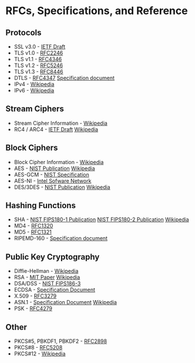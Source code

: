 # RFCs, Specifications, and Reference

## Protocols

* SSL v3.0 - [IETF Draft](https://tools.ietf.org/id/draft-ietf-tls-ssl-version3-00.txt)
* TLS v1.0 - [RFC2246](https://www.ietf.org/rfc/rfc2246.txt)
* TLS v1.1 - [RFC4346](https://www.ietf.org/rfc/rfc4346.txt)
* TLS v1.2 - [RFC5246](https://www.ietf.org/rfc/rfc5246.txt)
* TLS v1.3 - [RFC8446](https://www.ietf.org/rfc/rfc8446.txt)
* DTLS - [RFC4347](https://tools.ietf.org/html/rfc4347) [Specification document](https://crypto.stanford.edu/~nagendra/papers/dtls.pdf)
* IPv4 - [Wikipedia](https://en.wikipedia.org/wiki/IPv4)
* IPv6 - [Wikipedia](https://en.wikipedia.org/wiki/IPv6)

## Stream Ciphers

* Stream Cipher	Information - [Wikipedia](https://en.wikipedia.org/wiki/Stream_cipher)
* RC4 / ARC4 - [IETF Draft](https://tools.ietf.org/id/draft-kaukonen-cipher-arcfour-03.txt) [Wikipedia](https://en.wikipedia.org/wiki/Rc4)

## Block Ciphers

* Block Cipher Information - [Wikipedia](https://en.wikipedia.org/wiki/Block_cipher)
* AES - [NIST Publication](https://csrc.nist.gov/publications/fips/fips197/fips-197.pdf) [Wikipedia](https://en.wikipedia.org/wiki/Advanced_Encryption_Standard)
* AES-GCM - [NIST Specification](https://www.csrc.nist.gov/groups/ST/toolkit/BCM/documents/proposedmodes/gcm/gcm-revised-spec.pdf)
* AES-NI - [Intel Sofware Network](https://software.intel.com/en-us/articles/intel-advanced-encryption-standard-instructions-aes-ni/)
* DES/3DES - [NIST Publication](https://csrc.nist.gov/publications/fips/fips46-3/fips46-3.pdf) [Wikipedia](https://en.wikipedia.org/wiki/Data_Encryption_Standard)

## Hashing Functions

* SHA - [NIST FIPS180-1 Publication](https://www.itl.nist.gov/fipspubs/fip180-1.htm">https://www.itl.nist.gov/fipspubs/fip180-1.htm) [NIST FIPS180-2 Publication](https://csrc.nist.gov/publications/fips/fips180-2/fips180-2.pdf) [Wikipedia](https://en.wikipedia.org/wiki/SHA_hash_functions)
* MD4 - [RFC1320](https://tools.ietf.org/html/rfc1320)
* MD5 - [RFC1321](https://tools.ietf.org/html/rfc1321)
* RIPEMD-160 - [Specification document](https://homes.esat.kuleuven.be/~bosselae/ripemd160.html)

## Public Key Cryptography

* Diffie-Hellman - [Wikipedia](https://en.wikipedia.org/wiki/Diffie-Hellman_key_exchange)
* RSA - [MIT Paper](https://people.csail.mit.edu/rivest/Rsapaper.pdf) [Wikipedia](https://en.wikipedia.org/wiki/RSA)
* DSA/DSS - [NIST FIPS186-3](https://csrc.nist.gov/publications/fips/fips186-3/fips_186-3.pdf)
* ECDSA - [Specification Document](https://www.cs.miami.edu/home/burt/learning/Csc609.142/ecdsa-cert.pdf)
* X.509 - [RFC3279](https://www.ietf.org/rfc/rfc3279.txt)
* ASN.1 - [Specification Document](https://luca.ntop.org/Teaching/Appunti/asn1.html) [Wikipedia](https://en.wikipedia.org/wiki/Abstract_Syntax_Notation_One)
* PSK - [RFC4279](https://tools.ietf.org/html/rfc4279)

## Other

* PKCS#5, PBKDF1, PBKDF2 - [RFC2898](https://tools.ietf.org/html/rfc2898)
* PKCS#8 - [RFC5208](https://tools.ietf.org/html/rfc5208)
* PKCS#12 - [Wikipedia](https://en.wikipedia.org/wiki/PKCS_12)
